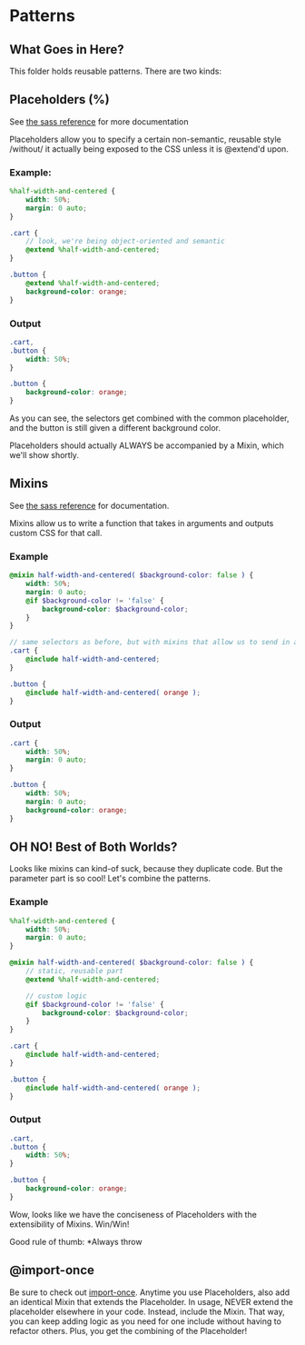 # Patterns

## What Goes in Here?

This folder holds reusable patterns.  There are two kinds:

## Placeholders (%)

See [the sass reference](http://sass-lang.com/docs/yardoc/file.SASS_REFERENCE.html#placeholder_selectors_) for more documentation

Placeholders allow you to specify a certain non-semantic, reusable style /without/ it actually being exposed to the CSS unless it is @extend'd upon.

### Example:

```scss
%half-width-and-centered {
    width: 50%;
    margin: 0 auto;
}

.cart {
    // look, we're being object-oriented and semantic
    @extend %half-width-and-centered;
}

.button {
    @extend %half-width-and-centered;
    background-color: orange;
}
```

### Output

```css
.cart,
.button {
    width: 50%;
}

.button {
    background-color: orange;
}
```

As you can see, the selectors get combined with the common placeholder, and the button is still given a different background color.

Placeholders should actually ALWAYS be accompanied by a Mixin, which we'll show shortly.

## Mixins

See [the sass reference](http://sass-lang.com/docs/yardoc/file.SASS_REFERENCE.html#mixins) for documentation.

Mixins allow us to write a function that takes in arguments and outputs custom CSS for that call.

### Example

```scss
@mixin half-width-and-centered( $background-color: false ) {
    width: 50%;
    margin: 0 auto;
    @if $background-color != 'false' {
        background-color: $background-color;
    }
}

// same selectors as before, but with mixins that allow us to send in arguments
.cart {
    @include half-width-and-centered;
}

.button {
    @include half-width-and-centered( orange );
}
```

### Output

```css
.cart {
    width: 50%;
    margin: 0 auto;
}

.button {
    width: 50%;
    margin: 0 auto;
    background-color: orange;
}
```

## OH NO!  Best of Both Worlds?
Looks like mixins can kind-of suck, because they duplicate code.  But the parameter part is so cool!  Let's combine the patterns.

### Example

```scss
%half-width-and-centered {
    width: 50%;
    margin: 0 auto;
}

@mixin half-width-and-centered( $background-color: false ) {
    // static, reusable part
    @extend %half-width-and-centered;

    // custom logic
    @if $background-color != 'false' {
        background-color: $background-color;
    }
}

.cart {
    @include half-width-and-centered;
}

.button {
    @include half-width-and-centered( orange );
}
```

### Output

```css
.cart,
.button {
    width: 50%;
}

.button {
    background-color: orange;
}
```

Wow, looks like we have the conciseness of Placeholders with the extensibility of Mixins.  Win/Win!

Good rule of thumb: *Always throw

## @import-once

Be sure to check out [import-once](../functions/_import-once.scss).  Anytime you use Placeholders, also add an identical Mixin that extends the Placeholder.  In usage, NEVER extend the placeholder elsewhere in your code.  Instead, include the Mixin.  That way, you can keep adding logic as you need for one include without having to refactor others.  Plus, you get the combining of the Placeholder!
